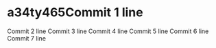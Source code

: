 # a34ty465Commit 1 line
Commit 2 line
Commit 3 line
Commit 4 line
Commit 5 line
Commit 6 line
Commit 7 line
